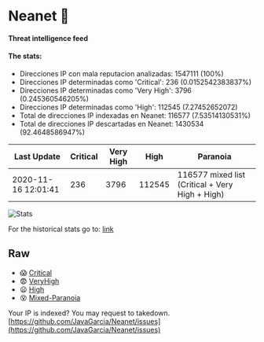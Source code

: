 # Neanet :hocho:
#### Threat intelligence feed
#### The stats:

- Direcciones IP con mala reputacion analizadas: 1547111 (100%)
- Direcciones IP determinadas como 'Critical':  236 (0.0152542383837%)
- Direcciones IP determinadas como 'Very High':  3796 (0.245360546205%)
- Direcciones IP determinadas como 'High':  112545 (7.27452652072)
- Total de direcciones IP indexadas en Neanet:  116577 (7.53514130531%)
- Total de direcciones IP descartadas en Neanet:  1430534 (92.4648586947%)

| Last Update | Critical | Very High | High | Paranoia |
| --- | --- | --- | --- | --- |
| 2020-11-16 12:01:41 | 236 | 3796 | 112545 | 116577 mixed list (Critical + Very High + High)|

![Stats](https://docs.google.com/spreadsheets/d/e/2PACX-1vSnaNMIXVabIpDJjufMlzH7poXnshF3mgd8Is1g9ytUEzVsP5my4Trn8f-xkoLLQ38xpL3HtmUexLo6/pubchart?oid=501124687&format=image)

For the historical stats go to: [link](/stats.csv)
## Raw
- :scream: [Critical](https://raw.githubusercontent.com/JavaGarcia/Neanet/master/blacklists/neanet_critical.txt)
- :fearful: [VeryHigh](https://raw.githubusercontent.com/JavaGarcia/Neanet/master/blacklists/neanet_veryHigh.txtt)
- :frowning: [High](https://raw.githubusercontent.com/JavaGarcia/Neanet/master/blacklists/neanet_high.txt)
- :dizzy_face: [Mixed-Paranoia](https://raw.githubusercontent.com/JavaGarcia/Neanet/master/blacklists/neanet_all.txt)


Your IP is indexed? You may request to takedown. [https://github.com/JavaGarcia/Neanet/issues](https://github.com/JavaGarcia/Neanet/issues)








































































































































































































































































































































































































































































































































































































































































































































































































































































































































































































































































































































































































































































































































































































































































































































































































































































































































































































































































































































































































































































































































































































































































